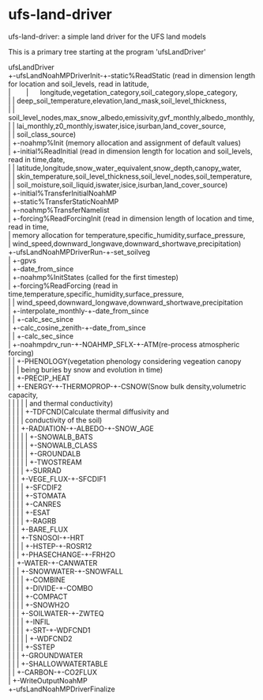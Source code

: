 # ufs-land-driver

ufs-land-driver: a simple land driver for the UFS land models

This is a primary tree starting at the program 'ufsLandDriver'<br>

ufsLandDriver<br>
+-ufsLandNoahMPDriverInit-+-static%ReadStatic (read in dimension length for location and soil_levels, read in latitude,<br>
|&nbsp;&nbsp;&nbsp;&nbsp;&nbsp;&nbsp;&nbsp;&nbsp;|&nbsp;&nbsp;&nbsp;&nbsp;&nbsp;                    longitude,vegetation_category,soil_category,slope_category,<br>
|                         |                    deep_soil_temperature,elevation,land_mask,soil_level_thickness,<br>
|                         |                    soil_level_nodes,max_snow_albedo,emissivity,gvf_monthly,albedo_monthly,<br>
|                         |                    lai_monthly,z0_monthly,iswater,isice,isurban,land_cover_source,<br>
|                         |                    soil_class_source)<br>
|                         +-noahmp%Init (memory allocation and assignment of default values)<br>
|                         +-initial%ReadInitial (read in dimension length for location and soil_levels, read in time,date,<br>
|                         |                      latitude,longitude,snow_water_equivalent,snow_depth,canopy_water,<br>
|                         |                      skin_temperature,soil_level_thickness,soil_level_nodes,soil_temperature,<br>
|                         |                      soil_moisture,soil_liquid,iswater,isice,isurban,land_cover_source)<br>
|                         +-initial%TransferInitialNoahMP<br>
|                         +-static%TransferStaticNoahMP<br>
|                         +-noahmp%TransferNamelist<br>
|                         +-forcing%ReadForcingInit (read in dimension length of location and time, read in time,<br> 
|                                                    memory allocation for temperature,specific_humidity,surface_pressure,<br>
|                                                    wind_speed,downward_longwave,downward_shortwave,precipitation)<br>
+-ufsLandNoahMPDriverRun-+-set_soilveg<br>
|                        +-gpvs<br>
|                        +-date_from_since<br>
|                        +-noahmp%InitStates (called for the first timestep)<br>
|                        +-forcing%ReadForcing (read in time,temperature,specific_humidity,surface_pressure,<br>
|                        |                      wind_speed,downward_longwave,downward_shortwave,precipitation<br>
|                        +-interpolate_monthly-+-date_from_since<br>
|                        |                     +-calc_sec_since<br>
|                        +-calc_cosine_zenith-+-date_from_since<br>
|                        |                    +-calc_sec_since<br>
|                        +-noahmpdrv_run-+-NOAHMP_SFLX-+-ATM(re-process atmospheric forcing)<br>
|                        |                             +-PHENOLOGY(vegetation phenology considering vegeation canopy<br>
|                        |                             |           being buries by snow and evolution in time)<br>
|                        |                             +-PRECIP_HEAT<br>
|                        |                             +-ENERGY-+-THERMOPROP-+-CSNOW(Snow bulk density,volumetric capacity,<br> 
|                        |                             |        |            |       and thermal conductivity)<br>
|                        |                             |        |            +-TDFCND(Calculate thermal diffusivity and<br> 
|                        |                             |        |                     conductivity of the soil)<br>
|                        |                             |        +-RADIATION-+-ALBEDO-+-SNOW_AGE<br>
|                        |                             |        |           |        +-SNOWALB_BATS<br>
|                        |                             |        |           |        +-SNOWALB_CLASS<br>
|                        |                             |        |           |        +-GROUNDALB<br>
|                        |                             |        |           |        +-TWOSTREAM<br>
|                        |                             |        |           +-SURRAD<br>
|                        |                             |        +-VEGE_FLUX-+-SFCDIF1<br>
|                        |                             |        |           +-SFCDIF2<br>
|                        |                             |        |           +-STOMATA<br>
|                        |                             |        |           +-CANRES<br>
|                        |                             |        |           +-ESAT<br>
|                        |                             |        |           +-RAGRB<br>
|                        |                             |        +-BARE_FLUX<br>
|                        |                             |        +-TSNOSOI-+-HRT<br>
|                        |                             |        |         +-HSTEP-+-ROSR12<br>
|                        |                             |        +-PHASECHANGE-+-FRH2O<br>
|                        |                             +-WATER-+-CANWATER<br>
|                        |                             |       +-SNOWWATER-+-SNOWFALL<br>
|                        |                             |       |           +-COMBINE<br>
|                        |                             |       |           +-DIVIDE-+-COMBO<br>
|                        |                             |       |           +-COMPACT<br>
|                        |                             |       |           +-SNOWH2O<br>
|                        |                             |       +-SOILWATER-+-ZWTEQ<br>
|                        |                             |       |           +-INFIL<br>
|                        |                             |       |           +-SRT-+-WDFCND1<br>
|                        |                             |       |           |     +-WDFCND2<br>
|                        |                             |       |           +-SSTEP<br>
|                        |                             |       +-GROUNDWATER<br>
|                        |                             |       +-SHALLOWWATERTABLE<br>
|                        |                             +-CARBON-+-CO2FLUX<br>
|                        +-WriteOutputNoahMP<br>
+-ufsLandNoahMPDriverFinalize<br>
